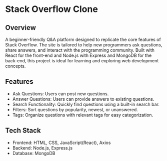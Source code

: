 # Stack Overflow Clone  

## Overview  

A beginner-friendly Q&A platform designed to replicate the core features of Stack Overflow. The site is tailored to help new programmers ask questions, share answers, and interact with the programming community. Built with React for the front-end and Node.js with Express and MongoDB for the back-end, this project is ideal for learning and exploring web development concepts.

## Features  

* Ask Questions: Users can post new questions.
* Answer Questions: Users can provide answers to existing questions.
* Search Functionality: Quickly find questions using a built-in search bar.
* Filters: Sort questions by popularity, newest, or unanswered.
* Tags: Organize questions with relevant tags for easy categorization.  

## Tech Stack  
* Frontend: HTML, CSS, JavaScript(React), Axios
* Backend: Node.js, Express.js
* Database: MongoDB
